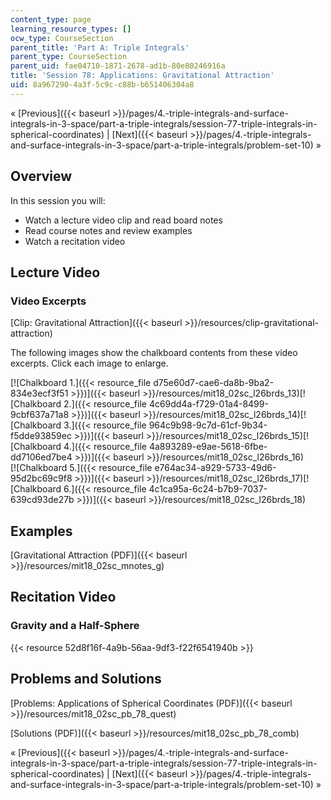 ```yaml
---
content_type: page
learning_resource_types: []
ocw_type: CourseSection
parent_title: 'Part A: Triple Integrals'
parent_type: CourseSection
parent_uid: fae04710-1871-2678-ad1b-80e80246916a
title: 'Session 78: Applications: Gravitational Attraction'
uid: 8a967290-4a3f-5c9c-c88b-b651406304a8
---
```


« [Previous]({{< baseurl >}}/pages/4.-triple-integrals-and-surface-integrals-in-3-space/part-a-triple-integrals/session-77-triple-integrals-in-spherical-coordinates) | [Next]({{< baseurl >}}/pages/4.-triple-integrals-and-surface-integrals-in-3-space/part-a-triple-integrals/problem-set-10) »

Overview
--------

In this session you will:

*   Watch a lecture video clip and read board notes
*   Read course notes and review examples
*   Watch a recitation video

Lecture Video
-------------

### Video Excerpts

[Clip: Gravitational Attraction]({{< baseurl >}}/resources/clip-gravitational-attraction)

The following images show the chalkboard contents from these video excerpts. Click each image to enlarge.

[![Chalkboard 1.]({{< resource_file d75e60d7-cae6-da8b-9ba2-834e3ecf3f51 >}})]({{< baseurl >}}/resources/mit18_02sc_l26brds_13)[![Chalkboard 2.]({{< resource_file 4c69dd4a-f729-01a4-8499-9cbf637a71a8 >}})]({{< baseurl >}}/resources/mit18_02sc_l26brds_14)[![Chalkboard 3.]({{< resource_file 964c9b98-9c7d-61cf-9b34-f5dde93859ec >}})]({{< baseurl >}}/resources/mit18_02sc_l26brds_15)[![Chalkboard 4.]({{< resource_file 4a893289-e9ae-5618-6fbe-dd7106ed7be4 >}})]({{< baseurl >}}/resources/mit18_02sc_l26brds_16)  
[![Chalkboard 5.]({{< resource_file e764ac34-a929-5733-49d6-95d2bc69c9f8 >}})]({{< baseurl >}}/resources/mit18_02sc_l26brds_17)[![Chalkboard 6.]({{< resource_file 4c1ca95a-6c24-b7b9-7037-639cd93de27b >}})]({{< baseurl >}}/resources/mit18_02sc_l26brds_18)

Examples
--------

[Gravitational Attraction (PDF)]({{< baseurl >}}/resources/mit18_02sc_mnotes_g)

Recitation Video
----------------

### Gravity and a Half-Sphere

{{< resource 52d8f16f-4a9b-56aa-9df3-f22f6541940b >}}

Problems and Solutions
----------------------

[Problems: Applications of Spherical Coordinates (PDF)]({{< baseurl >}}/resources/mit18_02sc_pb_78_quest)

[Solutions (PDF)]({{< baseurl >}}/resources/mit18_02sc_pb_78_comb)

« [Previous]({{< baseurl >}}/pages/4.-triple-integrals-and-surface-integrals-in-3-space/part-a-triple-integrals/session-77-triple-integrals-in-spherical-coordinates) | [Next]({{< baseurl >}}/pages/4.-triple-integrals-and-surface-integrals-in-3-space/part-a-triple-integrals/problem-set-10) »